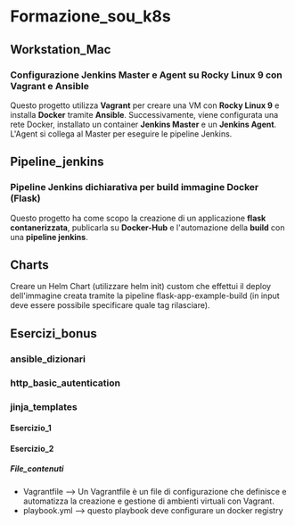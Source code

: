 # Formazione_sou_k8s

## Workstation_Mac

### Configurazione Jenkins Master e Agent su Rocky Linux 9 con Vagrant e Ansible

Questo progetto utilizza **Vagrant** per creare una VM con **Rocky Linux 9** e installa **Docker** tramite **Ansible**.
Successivamente, viene configurata una rete Docker, installato un container **Jenkins Master** e un **Jenkins Agent**.
L'Agent si collega al Master per eseguire le pipeline Jenkins.

## Pipeline_jenkins

### Pipeline Jenkins dichiarativa per build immagine Docker (Flask)

Questo progetto ha come scopo la creazione di un applicazione **flask contanerizzata**, publicarla su **Docker-Hub** e l'automazione della **build** con una **pipeline jenkins**.

## Charts

Creare un Helm Chart (utilizzare helm init) custom che effettui il deploy dell'immagine creata tramite la pipeline flask-app-example-build (in input deve essere possibile specificare quale tag rilasciare).

## Esercizi_bonus

### ansible_dizionari

### http_basic_autentication

### jinja_templates

#### Esercizio_1

#### Esercizio_2

##### File_contenuti

- Vagrantfile --> Un Vagrantfile è un file di configurazione che definisce e automatizza la creazione e gestione di ambienti virtuali con Vagrant.
- playbook.yml --> questo playbook deve configurare un docker registry